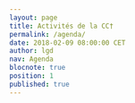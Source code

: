 ```yaml
---
layout: page
title: Activités de la CC†
permalink: /agenda/
date: 2018-02-09 08:00:00 CET
author: lgd
nav: Agenda
blocnote: true
position: 1
published: true
---
```


<script src='{{ site.baseurl }}/js/moment.min.js'></script>
<script src='{{ site.baseurl }}/js/fullcalendar.min.js'></script>
<script src='{{ site.baseurl }}/js/fullcalendar-locale-fr.js'></script>
<script>
// Doc : https://fullcalendar.io/
$(document).ready(function() {
  $('#calendar').fullCalendar({
    locale: 'fr',
    header: {
      left: 'prev,next today',
      center: 'title',
      right: 'month,agendaWeek,listMonth'
    },
    defaultView: 'month',
    navLinks: true,
    eventLimit: true,
    events: [
    /* exemples ci-dessous
      {
        title: 'All Day Event',
        start: '2018-02-01'
      },
      {
        title: 'Long Event',
        start: '2018-02-07',
        end: '2018-02-10'
      },
      {
        id: 999,
        title: 'Repeating Event',
        start: '2018-02-09T16:00:00'
      },
      {
        id: 999,
        title: 'Repeating Event',
        start: '2018-02-16T16:00:00'
      },
      {
        title: 'Conference',
        start: '2018-02-11',
        end: '2018-02-13'
      },
      {
        title: 'Meeting',
        start: '2018-02-12T10:30:00',
        end: '2018-02-12T12:30:00'
      },
      {
        title: 'Lunch',
        start: '2018-02-12T12:00:00'
      },
      {
        title: 'Meeting',
        start: '2018-02-12T14:30:00'
      },
      {
        title: 'Happy Hour',
        start: '2018-02-12T17:30:00'
      },
      {
        title: 'Dinner',
        start: '2018-02-12T20:00:00'
      },
      {
        title: 'Birthday Party',
        start: '2018-02-13T07:00:00'
      },
      {
        title: 'Click for Google',
        url: 'http://google.com/',
        start: '2018-02-28'
      }
    fin des exemples */
      {
        title: 'Création de l’agenda',
        date: '2018-02-09'
      }
    ]
  });
});
</script>

<div id='calendar'></div>

